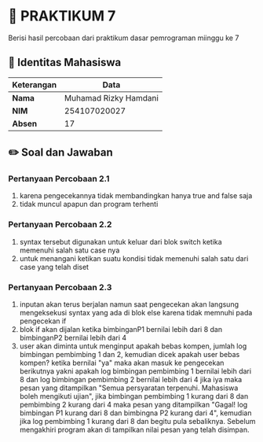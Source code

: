 # 🧪 PRAKTIKUM 7

Berisi hasil percobaan dari praktikum dasar pemrograman miinggu ke 7

## 👤 Identitas Mahasiswa

| Keterangan | Data                  |
| ---------- | --------------------- |
| **Nama**   | Muhamad Rizky Hamdani |
| **NIM**    | 254107020027          |
| **Absen**  | 17                    |

## ✏️ Soal dan Jawaban

### Pertanyaan Percobaan 2.1

1. karena pengecekannya tidak membandingkan hanya true and false saja
2. tidak muncul apapun dan program terhenti

### Pertanyaan Percobaan 2.2

1. syntax tersebut digunakan untuk keluar dari blok switch ketika memenuhi salah satu case nya
2. untuk menangani ketikan suatu kondisi tidak memenuhi salah satu dari case yang telah diset

### Pertanyaan Percobaan 2.3

1. inputan akan terus berjalan namun saat pengecekan akan langsung mengeksekusi syntax yang ada di blok else karena tidak memnuhi pada pengecekan if
2. blok if akan dijalan ketika bimbinganP1 bernilai lebih dari 8 dan bimbinganP2 bernilai lebih dari 4
3. user akan diminta untuk menginput apakah bebas kompen, jumlah log bimbingan pembimbing 1 dan 2, kemudian dicek apakah user bebas kompen? ketika bernilai "ya" maka akan masuk ke pengecekan berikutnya yakni apakah log bimbingan pembimbing 1 bernilai lebih dari 8 dan log bimbingan pembimbing 2 bernilai lebih dari 4 jika iya maka pesan yang ditampilkan "Semua persyaratan terpenuhi. Mahasiswa boleh mengikuti ujian", jika bimbingan pembimbing 1 kurang dari 8 dan pembimbing 2 kurang dari 4 maka pesan yang ditampilkan "Gagal! log bimbingan P1 kurang dari 8 dan bimbingna P2 kurang dari 4", kemudian jika log pembimbing 1 kurang dari 8 dan begitu pula sebaliknya. Sebelum mengakhiri program akan di tampilkan nilai pesan yang telah disimpan.

